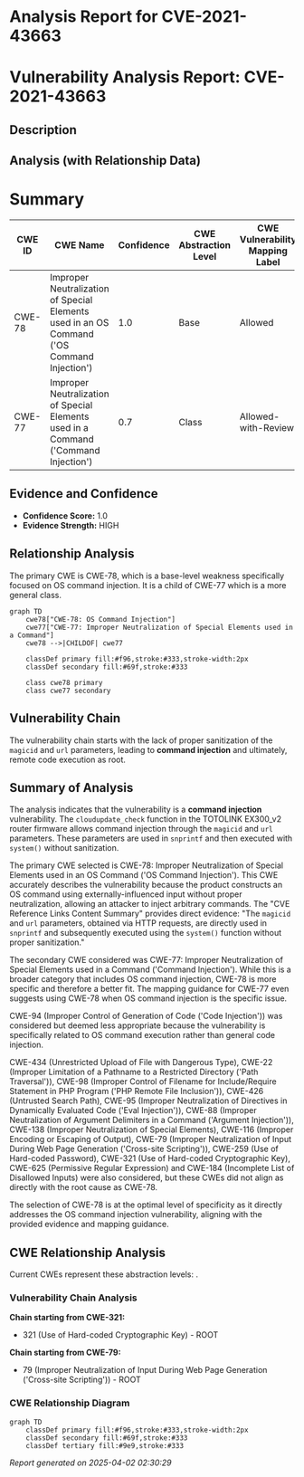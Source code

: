 # Analysis Report for CVE-2021-43663

# Vulnerability Analysis Report: CVE-2021-43663

## Description



## Analysis (with Relationship Data)

# Summary
| CWE ID | CWE Name | Confidence | CWE Abstraction Level | CWE Vulnerability Mapping Label | CWE-Vulnerability Mapping Notes |
|---|---|---|---|---|---|
| CWE-78 | Improper Neutralization of Special Elements used in an OS Command ('OS Command Injection') | 1.0 | Base | Allowed | Primary CWE |
| CWE-77 | Improper Neutralization of Special Elements used in a Command ('Command Injection') | 0.7 | Class | Allowed-with-Review | Secondary Candidate, generalization of CWE-78 |

## Evidence and Confidence

*   **Confidence Score:** 1.0
*   **Evidence Strength:** HIGH

## Relationship Analysis
The primary CWE is CWE-78, which is a base-level weakness specifically focused on OS command injection. It is a child of CWE-77 which is a more general class.

```mermaid
graph TD
    cwe78["CWE-78: OS Command Injection"]
    cwe77["CWE-77: Improper Neutralization of Special Elements used in a Command"]
    cwe78 -->|CHILDOF| cwe77
    
    classDef primary fill:#f96,stroke:#333,stroke-width:2px
    classDef secondary fill:#69f,stroke:#333
    
    class cwe78 primary
    class cwe77 secondary
```

## Vulnerability Chain
The vulnerability chain starts with the lack of proper sanitization of the `magicid` and `url` parameters, leading to **command injection** and ultimately, remote code execution as root.

## Summary of Analysis
The analysis indicates that the vulnerability is a **command injection** vulnerability. The `cloudupdate_check` function in the TOTOLINK EX300_v2 router firmware allows command injection through the `magicid` and `url` parameters. These parameters are used in `snprintf` and then executed with `system()` without sanitization.

The primary CWE selected is CWE-78: Improper Neutralization of Special Elements used in an OS Command ('OS Command Injection'). This CWE accurately describes the vulnerability because the product constructs an OS command using externally-influenced input without proper neutralization, allowing an attacker to inject arbitrary commands. The "CVE Reference Links Content Summary" provides direct evidence: "The `magicid` and `url` parameters, obtained via HTTP requests, are directly used in `snprintf` and subsequently executed using the `system()` function without proper sanitization."

The secondary CWE considered was CWE-77: Improper Neutralization of Special Elements used in a Command ('Command Injection'). While this is a broader category that includes OS command injection, CWE-78 is more specific and therefore a better fit. The mapping guidance for CWE-77 even suggests using CWE-78 when OS command injection is the specific issue.

CWE-94 (Improper Control of Generation of Code ('Code Injection')) was considered but deemed less appropriate because the vulnerability is specifically related to OS command execution rather than general code injection.

CWE-434 (Unrestricted Upload of File with Dangerous Type), CWE-22 (Improper Limitation of a Pathname to a Restricted Directory ('Path Traversal')), CWE-98 (Improper Control of Filename for Include/Require Statement in PHP Program ('PHP Remote File Inclusion')), CWE-426 (Untrusted Search Path), CWE-95 (Improper Neutralization of Directives in Dynamically Evaluated Code ('Eval Injection')), CWE-88 (Improper Neutralization of Argument Delimiters in a Command ('Argument Injection')), CWE-138 (Improper Neutralization of Special Elements), CWE-116 (Improper Encoding or Escaping of Output), CWE-79 (Improper Neutralization of Input During Web Page Generation ('Cross-site Scripting')), CWE-259 (Use of Hard-coded Password), CWE-321 (Use of Hard-coded Cryptographic Key), CWE-625 (Permissive Regular Expression) and CWE-184 (Incomplete List of Disallowed Inputs) were also considered, but these CWEs did not align as directly with the root cause as CWE-78.

The selection of CWE-78 is at the optimal level of specificity as it directly addresses the OS command injection vulnerability, aligning with the provided evidence and mapping guidance.


## CWE Relationship Analysis

Current CWEs represent these abstraction levels: .


### Vulnerability Chain Analysis

**Chain starting from CWE-321:**
- 321 (Use of Hard-coded Cryptographic Key) - ROOT


**Chain starting from CWE-79:**
- 79 (Improper Neutralization of Input During Web Page Generation ('Cross-site Scripting')) - ROOT



### CWE Relationship Diagram

```mermaid
graph TD
    classDef primary fill:#f96,stroke:#333,stroke-width:2px
    classDef secondary fill:#69f,stroke:#333
    classDef tertiary fill:#9e9,stroke:#333
```



*Report generated on 2025-04-02 02:30:29*
